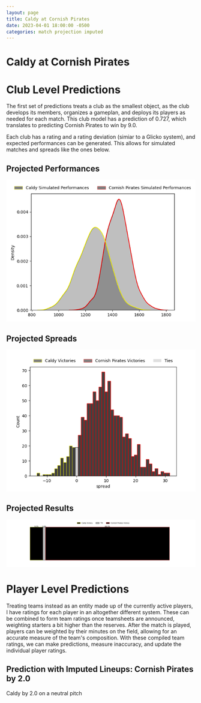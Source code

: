 ```yaml
---  
layout: page  
title: Caldy at Cornish Pirates  
date: 2023-04-01 18:00:00 -0500  
categories: match projection imputed  
---
```

# Caldy at Cornish Pirates

# Club Level Predictions


The first set of predictions treats a club as the smallest object, as the club develops its members, organizes a gameplan, and deploys its players as needed for each match. This club model has a prediction of 0.727, which translates to predicting Cornish Pirates to win by 9.0.

Each club has a rating and a rating deviation (simiar to a Glicko system), and expected performances can be generated. This allows for simulated matches and spreads like the ones below.
## Projected Performances


![Projected Performances](plots/performances_2023-04-01-CornishPirates-Caldy.png)
## Projected Spreads


![Projected Spreads](plots/spreads_2023-04-01-CornishPirates-Caldy.png)
## Projected Results


![Projected Results](plots/resultbar_2023-04-01-CornishPirates-Caldy.png)
# Player Level Predictions


Treating teams instead as an entity made up of the currently active players, I have ratings for each player in an altogether different system. These can be combined to form team ratings once teamsheets are announced, weighting starters a bit higher than the reserves. After the match is played, players can be weighted by their minutes on the field, allowing for an accurate measure of the team's composition. With these compiled team ratings, we can make predictions, measure inaccuracy, and update the individual player ratings.
## Prediction with Imputed Lineups: Cornish Pirates by 2.0


Caldy by 2.0 on a neutral pitch


